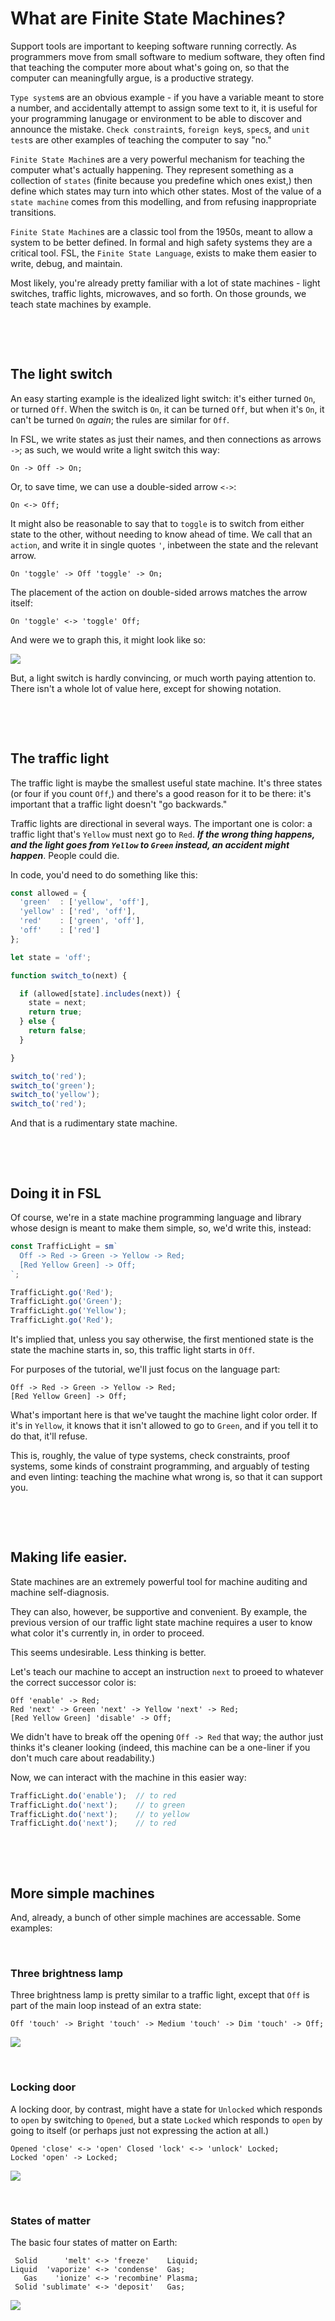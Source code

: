 # What are Finite State Machines?

Support tools are important to keeping software running correctly.  As
programmers move from small software to medium software, they often find that
teaching the computer more about what's going on, so that the computer can
meaningfully argue, is a productive strategy.

`Type system`s are an obvious example - if you have a variable meant to store a
number, and accidentally attempt to assign some text to it, it is useful for
your programming lanugage or environment to be able to discover and announce the
mistake.  `Check constraint`s, `foreign key`s, `spec`s, and `unit test`s are
other examples of teaching the computer to say "no."

`Finite State Machine`s are a very powerful mechanism for teaching the computer
what's actually happening.  They represent something as a collection of `states`
(finite because you predefine which ones exist,) then define which states may
turn into which other states.  Most of the value of a `state machine` comes from
this modelling, and from refusing inappropriate transitions.

`Finite State Machine`s are a classic tool from the 1950s, meant to allow a
system to be better defined.  In formal and high safety systems they are a
critical tool.  FSL, the `Finite State Language`, exists to make them easier to
write, debug, and maintain.

Most likely, you're already pretty familiar with a lot of state machines -
light switches, traffic lights, microwaves, and so forth.  On those grounds, we
teach state machines by example.




&nbsp;

&nbsp;

## The light switch

An easy starting example is the idealized light switch: it's either turned `On`,
or turned `Off`.  When the switch is `On`, it can be turned `Off`, but when it's
`On`, it can't be turned `On` *again*; the rules are similar for `Off`.

In FSL, we write states as just their names, and then connections as arrows
`->`; as such, we would write a light switch this way:

```fsl
On -> Off -> On;
```

Or, to save time, we can use a double-sided arrow `<->`:

```fsl
On <-> Off;
```

It might also be reasonable to say that to `toggle` is to switch from either
state to the other, without needing to know ahead of time.  We call that an
`action`, and write it in single quotes `'`, inbetween the state and the
relevant arrow.

```fsl
On 'toggle' -> Off 'toggle' -> On;
```

The placement of the action on double-sided arrows matches the arrow itself:

```fsl
On 'toggle' <-> 'toggle' Off;
```

And were we to graph this, it might look like so:

![](./SimpleLightSwitch.png)

But, a light switch is hardly convincing, or much worth paying attention to.
There isn't a whole lot of value here, except for showing notation.





&nbsp;

&nbsp;

## The traffic light

The traffic light is maybe the smallest useful state machine.  It's three states
(or four if you count `Off`,) and there's a good reason for it to be there: it's
important that a traffic light doesn't "go backwards."

Traffic lights are directional in several ways.  The important one is color: a
traffic light that's `Yellow` must next go to `Red`.  ***If the wrong thing
happens, and the light goes from `Yellow` to `Green` instead, an accident might
happen***.  People could die.

In code, you'd need to do something like this:

```typescript
const allowed = {
  'green'  : ['yellow', 'off'],
  'yellow' : ['red', 'off'],
  'red'    : ['green', 'off'],
  'off'    : ['red']
};

let state = 'off';

function switch_to(next) {

  if (allowed[state].includes(next)) {
    state = next;
    return true;
  } else {
    return false;
  }

}

switch_to('red');
switch_to('green');
switch_to('yellow');
switch_to('red');
```

And that is a rudimentary state machine.





&nbsp;

&nbsp;

## Doing it in FSL

Of course, we're in a state machine programming language and library whose
design is meant to make them simple, so, we'd write this, instead:

```typescript
const TrafficLight = sm`
  Off -> Red -> Green -> Yellow -> Red;
  [Red Yellow Green] -> Off;
`;

TrafficLight.go('Red');
TrafficLight.go('Green');
TrafficLight.go('Yellow');
TrafficLight.go('Red');
```

It's implied that, unless you say otherwise, the first mentioned state is the
state the machine starts in, so, this traffic light starts in `Off`.

For purposes of the tutorial, we'll just focus on the language part:

```fsl
Off -> Red -> Green -> Yellow -> Red;
[Red Yellow Green] -> Off;
```

What's important here is that we've taught the machine light color order.  If
it's in `Yellow`, it knows that it isn't allowed to go to `Green`, and if you
tell it to do that, it'll refuse.

This is, roughly, the value of type systems, check constraints, proof systems,
some kinds of constraint programming, and arguably of testing and even linting:
teaching the machine what wrong is, so that it can support you.





&nbsp;

&nbsp;

## Making life easier.

State machines are an extremely powerful tool for machine auditing and machine
self-diagnosis.

They can also, however, be supportive and convenient.  By example, the previous
version of our traffic light state machine requires a user to know what color
it's currently in, in order to proceed.

This seems undesirable.  Less thinking is better.

Let's teach our machine to accept an instruction `next` to proeed to whatever
the correct successor color is:


```fsl
Off 'enable' -> Red;
Red 'next' -> Green 'next' -> Yellow 'next' -> Red;
[Red Yellow Green] 'disable' -> Off;
```

We didn't have to break off the opening `Off -> Red` that way; the author just
thinks it's cleaner looking (indeed, this machine can be a one-liner if you
don't much care about readability.)

Now, we can interact with the machine in this easier way:

```typescript
TrafficLight.do('enable');  // to red
TrafficLight.do('next');    // to green
TrafficLight.do('next');    // to yellow
TrafficLight.do('next');    // to red
```



&nbsp;

&nbsp;

## More simple machines

And, already, a bunch of other simple machines are accessable.  Some examples:

&nbsp;

### Three brightness lamp

Three brightness lamp is pretty similar to a traffic light, except that `Off` is
part of the main loop instead of an extra state:

```fsl
Off 'touch' -> Bright 'touch' -> Medium 'touch' -> Dim 'touch' -> Off;
```

![](lamp_machine.png)

&nbsp;

### Locking door

A locking door, by contrast, might have a state for `Unlocked` which responds to
`open` by switching to `Opened`, but a state `Locked` which responds to `open`
by going to itself (or perhaps just not expressing the action at all.)

```fsl
Opened 'close' <-> 'open' Closed 'lock' <-> 'unlock' Locked;
Locked 'open' -> Locked;
```

![](locked_door_machine.png)

&nbsp;

### States of matter

The basic four states of matter on Earth:

```fsl
 Solid      'melt' <-> 'freeze'    Liquid;
Liquid  'vaporize' <-> 'condense'  Gas;
   Gas    'ionize' <-> 'recombine' Plasma;
 Solid 'sublimate' <-> 'deposit'   Gas;
```

![](basic_matter_machine.png)
